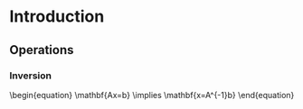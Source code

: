 # Introduction

## Operations

### Inversion

\begin{equation}
\mathbf{Ax=b} \implies \mathbf{x=A^{-1}b}
\end{equation}